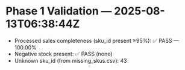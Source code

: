 # Phase 1 Validation — 2025-08-13T06:38:44Z

- Processed sales completeness (sku_id present ≥95%): ✅ PASS — 100.00%
- Negative stock present: ✅ PASS (none)
- Unknown sku_id (from missing_skus.csv): 43


